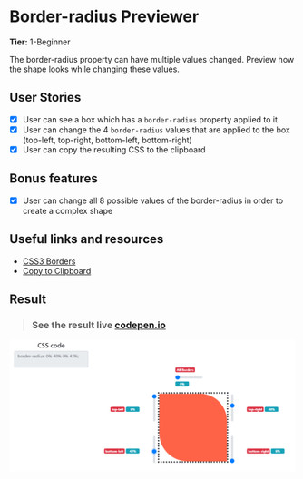 # Border-radius Previewer

**Tier:** 1-Beginner

The border-radius property can have multiple values changed. Preview how the shape looks while changing these values.

## User Stories

- [x] User can see a box which has a `border-radius` property applied to it
- [x] User can change the 4 `border-radius` values that are applied to the box (top-left, top-right, bottom-left, bottom-right)
- [x] User can copy the resulting CSS to the clipboard

## Bonus features

- [x] User can change all 8 possible values of the border-radius in order to create a complex shape

## Useful links and resources

- [CSS3 Borders](https://www.w3schools.com/css/css3_borders.asp)
- [Copy to Clipboard](https://www.w3schools.com/howto/howto_js_copy_clipboard.asp)

## Result

> ### See the result live [codepen.io](https://codepen.io/apsampaio/full/LYVxBoV)
[![codepen.io](https://github.com/apsampaio/App-Ideas-Challenge/blob/master/Beginner/Border%20Radius%20Previewer/img/prev.png?raw=true)](https://codepen.io/apsampaio/full/LYVxBoV)

